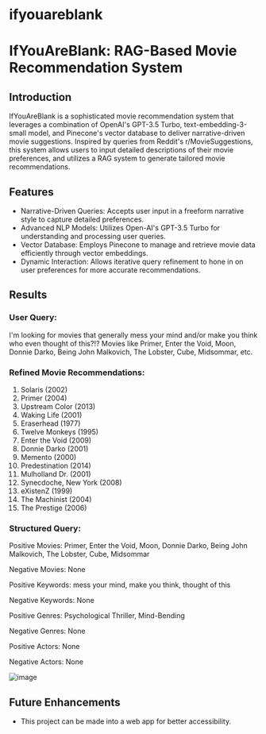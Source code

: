 # ifyouareblank

# IfYouAreBlank: RAG-Based Movie Recommendation System
## Introduction
IfYouAreBlank is a sophisticated movie recommendation system that leverages a combination of OpenAI's GPT-3.5 Turbo, text-embedding-3-small model, and Pinecone's vector database to deliver narrative-driven movie suggestions. Inspired by queries from Reddit's r/MovieSuggestions, this system allows users to input detailed descriptions of their movie preferences, and utilizes a RAG system to generate tailored movie recommendations.


## Features
- Narrative-Driven Queries: Accepts user input in a freeform narrative style to capture detailed preferences.
- Advanced NLP Models: Utilizes Open-AI's GPT-3.5 Turbo for understanding and processing user queries.
- Vector Database: Employs Pinecone to manage and retrieve movie data efficiently through vector embeddings.
- Dynamic Interaction: Allows iterative query refinement to hone in on user preferences for more accurate recommendations.


## Results 

### User Query: 

I'm looking for movies that generally mess your mind and/or make you think who even thought of this?!? Movies like Primer, Enter the Void, Moon, Donnie Darko, Being John Malkovich, The Lobster, Cube, Midsommar, etc.

### Refined Movie Recommendations:

1. Solaris (2002)
2. Primer (2004)
3. Upstream Color (2013)
4. Waking Life (2001)
5. Eraserhead (1977)
6. Twelve Monkeys (1995)
7. Enter the Void (2009)
8. Donnie Darko (2001)
9. Memento (2000)
10. Predestination (2014)
11. Mulholland Dr. (2001)
12. Synecdoche, New York (2008)
13. eXistenZ (1999)
14. The Machinist (2004)
15. The Prestige (2006)


### Structured Query:
 
Positive Movies: Primer, Enter the Void, Moon, Donnie Darko, Being John Malkovich, The Lobster, Cube, Midsommar<br>

Negative Movies: None<br>

Positive Keywords: mess your mind, make you think, thought of this<br>

Negative Keywords: None<br>

Positive Genres: Psychological Thriller, Mind-Bending<br>

Negative Genres: None<br>

Positive Actors: None<br>

Negative Actors: None<br>

![image](https://github.com/aditya3w3733/ifyouareblank/assets/104208359/bcdec639-3f98-44b2-a221-b18df1c9b227)


## Future Enhancements
- This project can be made into a web app for better accessibility.

